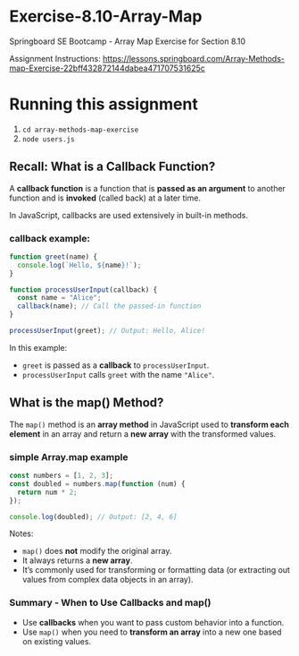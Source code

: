 # Exercise-8.10-Array-Map

Springboard SE Bootcamp - Array Map Exercise for Section 8.10

Assignment Instructions: https://lessons.springboard.com/Array-Methods-map-Exercise-22bff432872144dabea471707531625c

# Running this assignment

1. `cd array-methods-map-exercise`
2. `node users.js`

## Recall: What is a Callback Function?

A **callback function** is a function that is **passed as an argument** to another function and is **invoked** (called back) at a later time.

In JavaScript, callbacks are used extensively in built-in methods.

### callback example:

```js
function greet(name) {
  console.log(`Hello, ${name}!`);
}

function processUserInput(callback) {
  const name = "Alice";
  callback(name); // Call the passed-in function
}

processUserInput(greet); // Output: Hello, Alice!
```

In this example:

- `greet` is passed as a **callback** to `processUserInput`.
- `processUserInput` calls `greet` with the name `"Alice"`.

## What is the map() Method?

The `map()` method is an **array method** in JavaScript used to **transform each element** in an array and return a **new array** with the transformed values.

### simple Array.map example

```js
const numbers = [1, 2, 3];
const doubled = numbers.map(function (num) {
  return num * 2;
});

console.log(doubled); // Output: [2, 4, 6]
```

Notes:

- `map()` does **not** modify the original array.
- It always returns a **new array**.
- It’s commonly used for transforming or formatting data (or extracting out values from complex data objects in an array).

### Summary - When to Use Callbacks and map()

- Use **callbacks** when you want to pass custom behavior into a function.
- Use `map()` when you need to **transform an array** into a new one based on existing values.
